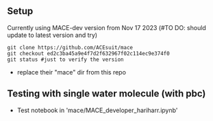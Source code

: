## Setup

Currently using MACE-dev version from Nov 17 2023 (#TO DO: should update to latest version and try) 

```
git clone https://github.com/ACEsuit/mace
git checkout ed2c3ba45a9e4f7d2f632967f02c114ec9e374f0
git status #just to verify the version
```
* replace their "mace" dir from this repo

## Testing with single water molecule (with pbc)

* Test notebook in 'mace/MACE_developer_hariharr.ipynb'
